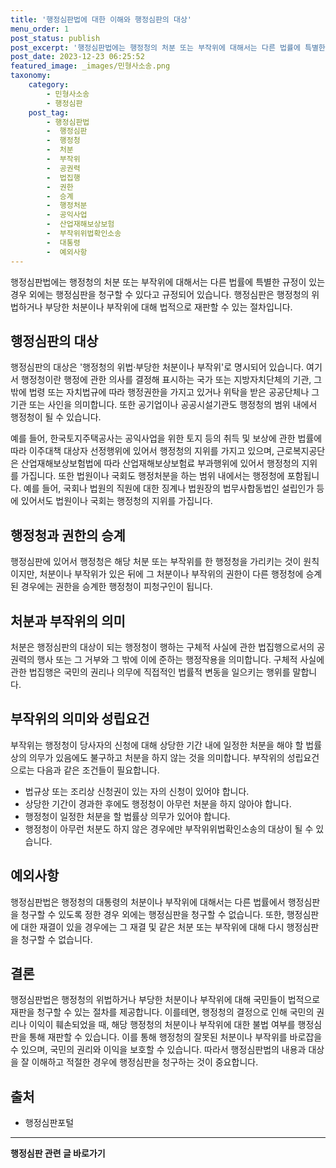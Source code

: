 ```yaml
---
title: '행정심판법에 대한 이해와 행정심판의 대상'
menu_order: 1
post_status: publish
post_excerpt: '행정심판법에는 행정청의 처분 또는 부작위에 대해서는 다른 법률에 특별한 규정이 있는 경우 외에는 행정심판을 청구할 수 있다고 규정되어 있습니다. 행정심판은 행정청의 위법하거나 부당한 처분이나 부작위에 대해 법적으로 재판할 수 있는 절차입니다.'
post_date: 2023-12-23 06:25:52
featured_image: _images/민형사소송.png
taxonomy:
    category:
        - 민형사소송
        - 행정심판
    post_tag:
        - 행정심판법
        -  행정심판
        -  행정청
        -  처분
        -  부작위
        -  공권력
        -  법집행
        -  권한
        -  승계
        -  행정처분
        -  공익사업
        -  산업재해보상보험
        -  부작위위법확인소송
        -  대통령
        -  예외사항
---
```



행정심판법에는 행정청의 처분 또는 부작위에 대해서는 다른 법률에 특별한 규정이 있는 경우 외에는 행정심판을 청구할 수 있다고 규정되어 있습니다. 행정심판은 행정청의 위법하거나 부당한 처분이나 부작위에 대해 법적으로 재판할 수 있는 절차입니다.

## 행정심판의 대상

행정심판의 대상은 '행정청의 위법·부당한 처분이나 부작위'로 명시되어 있습니다. 여기서 행정청이란 행정에 관한 의사를 결정해 표시하는 국가 또는 지방자치단체의 기관, 그 밖에 법령 또는 자치법규에 따라 행정권한을 가지고 있거나 위탁을 받은 공공단체나 그 기관 또는 사인을 의미합니다. 또한 공기업이나 공공시설기관도 행정청의 범위 내에서 행정청이 될 수 있습니다.

예를 들어, 한국토지주택공사는 공익사업을 위한 토지 등의 취득 및 보상에 관한 법률에 따라 이주대책 대상자 선정행위에 있어서 행정청의 지위를 가지고 있으며, 근로복지공단은 산업재해보상보험법에 따라 산업재해보상보험료 부과행위에 있어서 행정청의 지위를 가집니다. 또한 법원이나 국회도 행정처분을 하는 범위 내에서는 행정청에 포함됩니다. 예를 들어, 국회나 법원의 직원에 대한 징계나 법원장의 법무사합동법인 설립인가 등에 있어서도 법원이나 국회는 행정청의 지위를 가집니다.

## 행정청과 권한의 승계

행정심판에 있어서 행정청은 해당 처분 또는 부작위를 한 행정청을 가리키는 것이 원칙이지만, 처분이나 부작위가 있은 뒤에 그 처분이나 부작위의 권한이 다른 행정청에 승계된 경우에는 권한을 승계한 행정청이 피청구인이 됩니다.

## 처분과 부작위의 의미

처분은 행정심판의 대상이 되는 행정청이 행하는 구체적 사실에 관한 법집행으로서의 공권력의 행사 또는 그 거부와 그 밖에 이에 준하는 행정작용을 의미합니다. 구체적 사실에 관한 법집행은 국민의 권리나 의무에 직접적인 법률적 변동을 일으키는 행위를 말합니다.

## 부작위의 의미와 성립요건

부작위는 행정청이 당사자의 신청에 대해 상당한 기간 내에 일정한 처분을 해야 할 법률상의 의무가 있음에도 불구하고 처분을 하지 않는 것을 의미합니다. 부작위의 성립요건으로는 다음과 같은 조건들이 필요합니다.

- 법규상 또는 조리상 신청권이 있는 자의 신청이 있어야 합니다.
- 상당한 기간이 경과한 후에도 행정청이 아무런 처분을 하지 않아야 합니다.
- 행정청이 일정한 처분을 할 법률상 의무가 있어야 합니다.
- 행정청이 아무런 처분도 하지 않은 경우에만 부작위위법확인소송의 대상이 될 수 있습니다.

## 예외사항

행정심판법은 행정청의 대통령의 처분이나 부작위에 대해서는 다른 법률에서 행정심판을 청구할 수 있도록 정한 경우 외에는 행정심판을 청구할 수 없습니다. 또한, 행정심판에 대한 재결이 있을 경우에는 그 재결 및 같은 처분 또는 부작위에 대해 다시 행정심판을 청구할 수 없습니다.

## 결론

행정심판법은 행정청의 위법하거나 부당한 처분이나 부작위에 대해 국민들이 법적으로 재판을 청구할 수 있는 절차를 제공합니다. 이를테면, 행정청의 결정으로 인해 국민의 권리나 이익이 훼손되었을 때, 해당 행정청의 처분이나 부작위에 대한 불법 여부를 행정심판을 통해 재판할 수 있습니다. 이를 통해 행정청의 잘못된 처분이나 부작위를 바로잡을 수 있으며, 국민의 권리와 이익을 보호할 수 있습니다. 따라서 행정심판법의 내용과 대상을 잘 이해하고 적절한 경우에 행정심판을 청구하는 것이 중요합니다.

## 출처
- 행정심판포털
<!-- wp:separator -->
<hr class="wp-block-separator has-alpha-channel-opacity"/>
<!-- /wp:separator -->

<!-- wp:group {"backgroundColor":"base","layout":{"type":"constrained"}} -->
<div class="wp-block-group has-base-background-color has-background"><!-- wp:paragraph {"align":"center","fontSize":"medium"} -->
<p class="has-text-align-center has-large-font-size"><strong>행정심판 관련 글 바로가기</strong></p>
<!-- /wp:paragraph -->


<!-- wp:latest-posts
{"categories":[{"id":15531,"count":19,"description":"","link":"https://uknowlaw.com/category/%ed%96%89%ec%a0%95%ec%8b%ac%ed%8c%90/","name":"행정심판","slug":"행정심판","taxonomy":"category","parent":0,"meta":[],"_links":{"self":[{"href":"https://uknowlaw.com/wp-json/wp/v2/categories/15531"}],"collection":[{"href":"https://uknowlaw.com/wp-json/wp/v2/categories"}],"about":[{"href":"https://uknowlaw.com/wp-json/wp/v2/taxonomies/category"}],"wp:post_type":[{"href":"https://uknowlaw.com/wp-json/wp/v2/posts?categories=15531"}],"curies":[{"name":"wp","href":"https://api.w.org/{rel}","templated":true}]}}],"postsToShow":100,"excerptLength":28,"postLayout":"grid","columns":2,"featuredImageAlign":"left","featuredImageSizeSlug":"large","fontSize":"small"} /--></div>
<!-- /wp:group -->